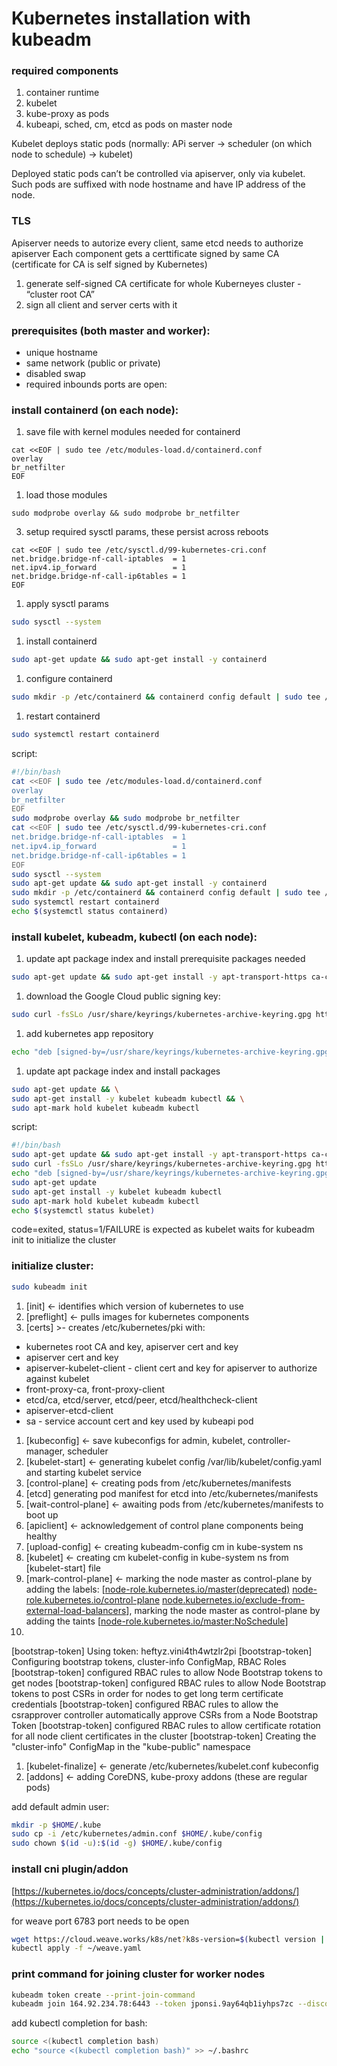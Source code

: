 # Kubernetes installation with kubeadm

### **required components**

1. container runtime
2. kubelet
3. kube-proxy as pods
4. kubeapi, sched, cm, etcd as pods on master node

Kubelet deploys static pods (normally: APi server → scheduler (on which node to schedule) → kubelet)

Deployed static pods can’t be controlled via apiserver, only via kubelet. Such pods are suffixed with node hostname and have IP address of the node.

### TLS 
Apiserver needs to autorize every client, same etcd needs to authorize apiserver
Each component gets a certtificate signed by same CA (certificate for CA is self signed by Kubernetes)

1. generate self-signed CA certificate for whole Kuberneyes cluster - “cluster root CA”
2. sign all client and server certs with it

### prerequisites (both master and worker):

- unique hostname
- same network (public or private)
- disabled swap
- required inbounds ports are open:

### install containerd (on each node):

1. save file with kernel modules needed for containerd

```
cat <<EOF | sudo tee /etc/modules-load.d/containerd.conf
overlay
br_netfilter
EOF
```

1. load those modules

```
sudo modprobe overlay && sudo modprobe br_netfilter
```

3.  setup required sysctl params, these persist across reboots

```
cat <<EOF | sudo tee /etc/sysctl.d/99-kubernetes-cri.conf
net.bridge.bridge-nf-call-iptables  = 1
net.ipv4.ip_forward                 = 1
net.bridge.bridge-nf-call-ip6tables = 1
EOF
```

1. apply sysctl params

```bash
sudo sysctl --system
```

1. install containerd

```bash
sudo apt-get update && sudo apt-get install -y containerd
```

1. configure containerd

```bash
sudo mkdir -p /etc/containerd && containerd config default | sudo tee /etc/containerd/config.toml
```

1. restart containerd

```bash
sudo systemctl restart containerd
```

script:

```bash
#!/bin/bash
cat <<EOF | sudo tee /etc/modules-load.d/containerd.conf
overlay
br_netfilter
EOF
sudo modprobe overlay && sudo modprobe br_netfilter
cat <<EOF | sudo tee /etc/sysctl.d/99-kubernetes-cri.conf
net.bridge.bridge-nf-call-iptables  = 1
net.ipv4.ip_forward                 = 1
net.bridge.bridge-nf-call-ip6tables = 1
EOF
sudo sysctl --system
sudo apt-get update && sudo apt-get install -y containerd
sudo mkdir -p /etc/containerd && containerd config default | sudo tee /etc/containerd/config.toml
sudo systemctl restart containerd
echo $(systemctl status containerd)
```

### install kubelet, kubeadm, kubectl (on each node):

1. update apt package index and install prerequisite packages needed

```bash
sudo apt-get update && sudo apt-get install -y apt-transport-https ca-certificates curl
```

1. download the Google Cloud public signing key:

```bash
sudo curl -fsSLo /usr/share/keyrings/kubernetes-archive-keyring.gpg https://packages.cloud.google.com/apt/doc/apt-key.gpg
```

1. add kubernetes app repository

```bash
echo "deb [signed-by=/usr/share/keyrings/kubernetes-archive-keyring.gpg] https://apt.kubernetes.io/ kubernetes-xenial main" | sudo tee /etc/apt/sources.list.d/kubernetes.list
```

1. update apt package index and install packages

```bash
sudo apt-get update && \
sudo apt-get install -y kubelet kubeadm kubectl && \
sudo apt-mark hold kubelet kubeadm kubectl
```

script:

```bash
#!/bin/bash
sudo apt-get update && sudo apt-get install -y apt-transport-https ca-certificates curl
sudo curl -fsSLo /usr/share/keyrings/kubernetes-archive-keyring.gpg https://packages.cloud.google.com/apt/doc/apt-key.gpg
echo "deb [signed-by=/usr/share/keyrings/kubernetes-archive-keyring.gpg] https://apt.kubernetes.io/ kubernetes-xenial main" | sudo tee /etc/apt/sources.list.d/kubernetes.list
sudo apt-get update
sudo apt-get install -y kubelet kubeadm kubectl 
sudo apt-mark hold kubelet kubeadm kubectl
echo $(systemctl status kubelet)
```

code=exited, status=1/FAILURE is expected as kubelet waits for kubeadm init to initialize the cluster

### initialize cluster:

```bash
sudo kubeadm init
```

1. [init] ← identifies which version of kubernetes to use
2. [preflight] ← pulls images for kubernetes components
3. [certs] >- creates /etc/kubernetes/pki with:
- kubernetes root CA and key, apiserver cert and key
- apiserver cert and key
- apiserver-kubelet-client - client cert and key for apiserver to authorize against kubelet
- front-proxy-ca, front-proxy-client
- etcd/ca, etcd/server, etcd/peer, etcd/healthcheck-client
- apiserver-etcd-client
- sa - service account cert and key used by kubeapi pod
1. [kubeconfig] ← save kubeconfigs for admin, kubelet, controller-manager, scheduler
2. [kubelet-start] ← generating kubelet config /var/lib/kubelet/config.yaml and starting kubelet service
3. [control-plane] ← creating pods from /etc/kubernetes/manifests
4. [etcd] generating pod manifest for etcd into /etc/kubernetes/manifests
5. [wait-control-plane] ← awaiting pods from /etc/kubernetes/manifests to boot up
6. [apiclient] ← acknowledgement of control plane components being healthy
7. [upload-config] ← creating kubeadm-config cm in kube-system ns
8. [kubelet] ← creating cm kubelet-config in kube-system ns from [kubelet-start] file
9. [mark-control-plane] ← marking the node master as control-plane by adding the labels: [[node-role.kubernetes.io/master(deprecated)](http://node-role.kubernetes.io/master(deprecated)) [node-role.kubernetes.io/control-plane](http://node-role.kubernetes.io/control-plane) [node.kubernetes.io/exclude-from-external-load-balancers](http://node.kubernetes.io/exclude-from-external-load-balancers)], marking the node master as control-plane by adding the taints [[node-role.kubernetes.io/master:NoSchedule](http://node-role.kubernetes.io/master:NoSchedule)]
10. 

[bootstrap-token] Using token: heftyz.vini4th4wtzlr2pi
[bootstrap-token] Configuring bootstrap tokens, cluster-info ConfigMap, RBAC Roles
[bootstrap-token] configured RBAC rules to allow Node Bootstrap tokens to get nodes
[bootstrap-token] configured RBAC rules to allow Node Bootstrap tokens to post CSRs in order for nodes to get long term certificate credentials
[bootstrap-token] configured RBAC rules to allow the csrapprover controller automatically approve CSRs from a Node Bootstrap Token
[bootstrap-token] configured RBAC rules to allow certificate rotation for all node client certificates in the cluster
[bootstrap-token] Creating the "cluster-info" ConfigMap in the "kube-public" namespace

1. [kubelet-finalize] ← generate /etc/kubernetes/kubelet.conf kubeconfig
2. [addons] ← adding CoreDNS, kube-proxy addons (these are regular pods)

add default admin user:

```bash
mkdir -p $HOME/.kube
sudo cp -i /etc/kubernetes/admin.conf $HOME/.kube/config
sudo chown $(id -u):$(id -g) $HOME/.kube/config
```

### install cni plugin/addon

[https://kubernetes.io/docs/concepts/cluster-administration/addons/](https://kubernetes.io/docs/concepts/cluster-administration/addons/)

for weave port 6783 port needs to be open

```bash
wget https://cloud.weave.works/k8s/net?k8s-version=$(kubectl version | base64 | tr -d '\n') -O ~/weave.yaml
kubectl apply -f ~/weave.yaml
```

### print command for joining cluster for worker nodes

```bash
kubeadm token create --print-join-command
kubeadm join 164.92.234.78:6443 --token jponsi.9ay64qb1iyhps7zc --discovery-token-ca-cert-hash sha256:1e129afc3a6f06d34bfc1cee019f258f56b3416807b72fe90a51df173b259fdd
```

add kubectl completion for bash:

```bash
source <(kubectl completion bash)
echo "source <(kubectl completion bash)" >> ~/.bashrc
```